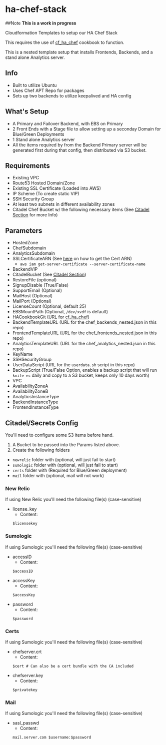 # ha-chef-stack
##Note **This is a work in progress**

Cloudformation Templates to setup our HA Chef Stack

This requires the use of [cf_ha_chef](https://github.com/HearstAT/cf_ha_chef) cookbook to function.

This is a nested template setup that installs Frontends, Backends, and a stand alone Analytics server.

## Info
- Built to utilize Ubuntu
- Uses Chef APT Repo for packages
- Sets up two backends to utilize keepalived and HA config

## What's Setup
* A Primary and Failover Backend, with EBS on Primary
* 2 Front Ends with a Stage file to allow setting up a seconday Domain for Blue/Green Deployments
* 1 Stand alone Analytics server
* All the items required by from the Backend Primary server will be generated first during that config, then distributed via S3 bucket.

## Requirements
- Existing VPC
- Route53 Hosted Domain/Zone
- Existing SSL Certificate (Loaded into AWS)
- IP Scheme (To create static VIP)
- SSH Security Group
- At least two subnets in different availability zones
- Citadel Chef Bucket w/ the following necessary items (See [Citadel Section](#citadelsecrets-config) for more Info)

## Parameters
- HostedZone
- ChefSubdomain
- AnalyticsSubdomain
- SSLCertificateARN (See [here](http://docs.aws.amazon.com/cli/latest/reference/iam/index.html#cli-aws-iam) on how to get the Cert ARN)
  - `aws iam get-server-certificate --server-certificate-name`
- BackendVIP
- CitadelBucket (See [Citadel Section](#citadelsecrets-config))
- RestoreFile (optional)
- SignupDisable (True/False)
- SupportEmail (Optional)
- MailHost (Optional)
- MailPort (Optional)
- LicenseCount (Optional, default 25)
- EBSMountPath (Optional, `/dev/xvdf` is default)
- HACookbookGit (URL for [cf_ha_chef](https://github.com/HearstAT/cf_ha_chef))
- BackendTemplateURL (URL for the chef_backends_nested.json in this repo)
- FrontendTemplateURL (URL for the chef_frontends_nested.json in this repo)
- AnalyticsTemplateURL (URL for the chef_analytics_nested.json in this repo)
- KeyName
- SSHSecurityGroup
- UserDataScript (URL for the `userdata.sh` script in this repo)
- BackupScript (True/False Option, enables a backup script that will run `knife ec` daily and copy to a S3 bucket, keeps only 10 days worth)
- VPC
- AvailabilityZoneA
- AvailabilityZoneB
- AnalyticsInstanceType
- BackendInstanceType
- FrontendInstanceType

## Citadel/Secrets Config
You'll need to configure some S3 items before hand.

1. A Bucket to be passed into the Params listed above.
2. Create the following folders
  - `newrelic` folder with (optional, will just fail to start)
  - `sumologic` folder with (optional, will just fail to start)
  - `certs` folder with (Required for Blue/Green deployment)
  - `mail` folder with (optional, mail will not work)

### New Relic
If using New Relic you'll need the following file(s) (case-sensitive)
* license_key
  * Content:
  ```
  $licensekey
  ```

### Sumologic
If using Sumologic you'll need the following file(s) (case-sensitive)
* accessID
  * Content:
  ```
  $accessID
  ```
* accessKey
  * Content:
  ```
  $accessKey
  ```
* password
  * Content:
  ```
  $password
  ```
### Certs
If using Sumologic you'll need the following file(s) (case-sensitive)
* chefserver.crt
  * Content:
  ```
  $cert # Can also be a cert bundle with the CA included
  ```
* chefserver.key
  * Content:
  ```
  $privatekey
  ```
### Mail
If using Sumologic you'll need the following file(s) (case-sensitive)
* sasl_passwd
  * Content:
  ```
  mail.server.com $username:$password
  ```
